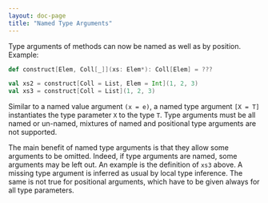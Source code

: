 ```yaml
---
layout: doc-page
title: "Named Type Arguments"
---
```


Type arguments of methods can now be named as well as by position. Example:
```scala
def construct[Elem, Coll[_]](xs: Elem*): Coll[Elem] = ???

val xs2 = construct[Coll = List, Elem = Int](1, 2, 3)
val xs3 = construct[Coll = List](1, 2, 3)
```
Similar to a named value argument `(x = e)`, a named type argument
`[X = T]` instantiates the type parameter `X` to the type `T`. Type
arguments must be all named or un-named, mixtures of named and
positional type arguments are not supported.

The main benefit of named type arguments is that they allow some
arguments to be omitted. Indeed, if type arguments are named, some
arguments may be left out.  An example is the definition of `xs3`
above. A missing type argument is inferred as usual by local type
inference. The same is not true for positional arguments, which have
to be given always for all type parameters.
